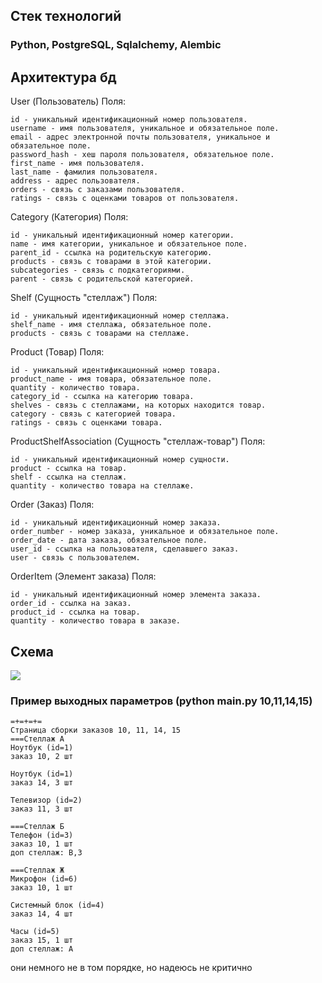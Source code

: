 ## Стек технологий

### Python, PostgreSQL, Sqlalchemy, Alembic

## Архитектура бд

User (Пользователь)
Поля:

    id - уникальный идентификационный номер пользователя.
    username - имя пользователя, уникальное и обязательное поле.
    email - адрес электронной почты пользователя, уникальное и обязательное поле.
    password_hash - хеш пароля пользователя, обязательное поле.
    first_name - имя пользователя.
    last_name - фамилия пользователя.
    address - адрес пользователя.
    orders - связь с заказами пользователя.
    ratings - связь с оценками товаров от пользователя.

Category (Категория)
Поля:

    id - уникальный идентификационный номер категории.
    name - имя категории, уникальное и обязательное поле.
    parent_id - ссылка на родительскую категорию.
    products - связь с товарами в этой категории.
    subcategories - связь с подкатегориями.
    parent - связь с родительской категорией.

Shelf (Сущность "стеллаж")
Поля:

    id - уникальный идентификационный номер стеллажа.
    shelf_name - имя стеллажа, обязательное поле.
    products - связь с товарами на стеллаже.

Product (Товар)
Поля:

    id - уникальный идентификационный номер товара.
    product_name - имя товара, обязательное поле.
    quantity - количество товара.
    category_id - ссылка на категорию товара.
    shelves - связь с стеллажами, на которых находится товар.
    category - связь с категорией товара.
    ratings - связь с оценками товара.

ProductShelfAssociation (Сущность "стеллаж-товар")
Поля:

    id - уникальный идентификационный номер сущности.
    product - ссылка на товар.
    shelf - ссылка на стеллаж.
    quantity - количество товара на стеллаже.

Order (Заказ)
Поля:

    id - уникальный идентификационный номер заказа.
    order_number - номер заказа, уникальное и обязательное поле.
    order_date - дата заказа, обязательное поле.
    user_id - ссылка на пользователя, сделавшего заказ.
    user - связь с пользователем.

OrderItem (Элемент заказа)
Поля:

    id - уникальный идентификационный номер элемента заказа.
    order_id - ссылка на заказ.
    product_id - ссылка на товар.
    quantity - количество товара в заказе.

## Схема

![](C:/Users/inabs/Desktop/schema.jpg)


### Пример выходных параметров (python main.py 10,11,14,15)
```
=+=+=+=
Страница сборки заказов 10, 11, 14, 15
===Стеллаж A
Ноутбук (id=1)
заказ 10, 2 шт

Ноутбук (id=1)
заказ 14, 3 шт

Телевизор (id=2)
заказ 11, 3 шт

===Стеллаж Б
Телефон (id=3)
заказ 10, 1 шт
доп стеллаж: В,З

===Стеллаж Ж
Микрофон (id=6)
заказ 10, 1 шт

Системный блок (id=4)
заказ 14, 4 шт

Часы (id=5)
заказ 15, 1 шт
доп стеллаж: A
```
они немного не в том порядке, но надеюсь не критично